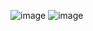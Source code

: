 ![image](https://user-images.githubusercontent.com/24621468/127427606-a0f03d99-7795-471f-af22-f2506931d56b.png)
![image](https://user-images.githubusercontent.com/24621468/127427655-ef66313e-ebd1-43f9-8a1a-d1b0a02a4fe4.png)
